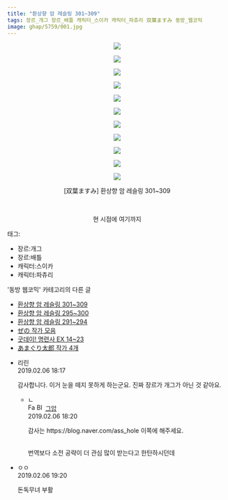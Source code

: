 ```yaml
---
title: "환상향 암 레슬링 301~309"
tags: 장르_개그 장르_배틀 캐릭터_스이카 캐릭터_파츄리 双葉ますみ 동방_웹코믹
image: ghap/5759/001.jpg
---
```

<div class="article">
<p style="text-align: center; clear: none; float: none;"><img src="{{ site.nasurl }}/ghap/5759/001.jpg"/></p>
<p style="text-align: center; clear: none; float: none;"><img src="{{ site.nasurl }}/ghap/5759/002.jpg"/></p>
<p style="text-align: center; clear: none; float: none;"><img src="{{ site.nasurl }}/ghap/5759/003.jpg"/></p>
<p style="text-align: center; clear: none; float: none;"><img src="{{ site.nasurl }}/ghap/5759/004.jpg"/></p>
<p style="text-align: center; clear: none; float: none;"><img src="{{ site.nasurl }}/ghap/5759/005.jpg"/></p>
<p style="text-align: center; clear: none; float: none;"><img src="{{ site.nasurl }}/ghap/5759/006.jpg"/></p>
<p style="text-align: center; clear: none; float: none;"><img src="{{ site.nasurl }}/ghap/5759/007.jpg"/></p>
<p style="text-align: center; clear: none; float: none;"><img src="{{ site.nasurl }}/ghap/5759/008.jpg"/></p>
<p style="text-align: center; clear: none; float: none;"><img src="{{ site.nasurl }}/ghap/5759/009.jpg"/></p>
<p style="text-align: center; clear: none; float: none;"><img src="{{ site.nasurl }}/ghap/5759/010.jpg"/></p>
<p style="text-align: center; clear: none; float: none;"><img src="{{ site.nasurl }}/ghap/5759/011.jpg"/></p>
<p style="text-align: center; clear: none; float: none;">[双葉ますみ] 환상향 암 레슬링 301~309</p>
<p style="text-align: center; clear: none; float: none;"><br/></p>
<p style="text-align: center; clear: none; float: none;">현 시점에 여기까지</p>
</div><div class="tagTrail">
<p>태그: </p>
<ul>
<li>장르:개그</li>
<li>장르:배틀</li>
<li>캐릭터:스이카</li>
<li>캐릭터:파츄리</li>
</ul>
</div><div class="another">
<p>'동방 웹코믹' 카테고리의 다른 글</p>
<ul>
<li><a href="/2019-02-06-ghap_5759">환상향 암 레슬링 301~309</a></li>
<li><a href="/2019-02-06-ghap_5758">환상향 암 레슬링 295~300</a></li>
<li><a href="/2019-02-06-ghap_5757">환상향 암 레슬링 291~294</a></li>
<li><a href="/2019-02-05-ghap_5748">ぜの 작가 모음</a></li>
<li><a href="/2019-02-05-ghap_5746">굿데이! 명련사 EX 14~23</a></li>
<li><a href="/2019-02-05-ghap_5742">あまぐり太郎 작가 4개</a></li>
</ul>
</div><div class="comment">
<ul>
<li class="cb_thumb_off" id="comment15429951">
<div class="cb_comment_area">
<div class="cb_info_area">
<div class="cb_section">
<span class="cb_nick_name">리린</span>
</div>
<div class="cb_section">
<span class="cb_date">2019.02.06 18:17 </span>
</div>
</div>
<div class="cb_dsc_comment">
<p class="cb_dsc">
											감사합니다. 이거 눈을 떼지 못하게 하는군요. 진짜 장르가 개그가 아닌 것 같아요.
										</p>
</div>
<ul>
<li class="cb_thumb_off" id="comment15429953">
<span class="cb_bu_subnode">ㄴ</span>
<div class="cb_comment_area">
<div class="cb_info_area">
<div class="cb_section">
<span class="cb_nick_name"><img alt="Favicon of https://ghaptouhou.tistory.com" height="16" onerror="this.onerror=null;this.parentNode.removeChild(this)" src="https://ghaptouhou.tistory.com/favicon.ico" width="16"/> <img alt="BlogIcon" height="16" onerror="this.parentNode.removeChild(this)" src="https://ghaptouhou.tistory.com/index.gif" width="16"/> <a href="https://ghaptouhou.tistory.com" onclick="return openLinkInNewWindow(this)"> 그압</a><span class="tistoryProfileLayerTrigger" onclick='TistoryProfile.show(event, this, {"title":"\uc800\uae30 \uc774\uac70 \ub098\uc911\uc5d0 \uc218\uc815 \uac00\ub2a5\ud558\ub098\uc694","url":"https:\/\/ghap.tistory.com","nickname":"\uadf8\uc555","items":[]}); return false;'></span></span>
</div>
<div class="cb_section">
<span class="cb_date">2019.02.06 18:20 </span>
</div>
</div>
<div class="cb_dsc_comment">
<p class="cb_dsc">
																감사는 https://blog.naver.com/ass_hole 이쪽에 해주세요.<br/>
<br/>

번역보다 소전 공략이 더 관심 많이 받는다고 한탄하시던데
															</p>
</div>
</div>
</li>
</ul>
</div></li>
<li class="cb_thumb_off" id="comment15429986">
<div class="cb_comment_area">
<div class="cb_info_area">
<div class="cb_section">
<span class="cb_nick_name">ㅇㅇ</span>
</div>
<div class="cb_section">
<span class="cb_date">2019.02.06 19:20 </span>
</div>
</div>
<div class="cb_dsc_comment">
<p class="cb_dsc">
											돈독무녀 부활
										</p>
</div>
</div></li>
</ul>
</div>
